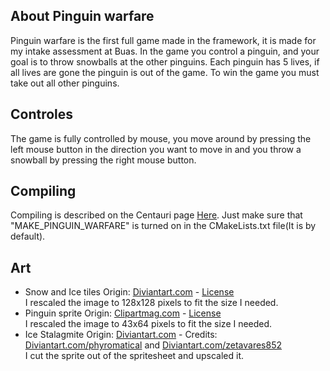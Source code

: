 ## About Pinguin warfare

Pinguin warfare is the first full game made in the framework, it is made for my intake assessment at Buas.
In the game you control a pinguin, and your goal is to throw snowballs at the other pinguins.
Each pinguin has 5 lives, if all lives are gone the pinguin is out of the game.
To win the game you must take out all other pinguins.

## Controles

The game is fully controlled by mouse, you move around by pressing the left mouse button in the direction you want to move in 
and you throw a snowball by pressing the right mouse button.

## Compiling

Compiling is described on the Centauri page [Here](https://github.com/MBakels/Centauri_Framework).
Just make sure that "MAKE_PINGUIN_WARFARE" is turned on in the CMakeLists.txt file(It is by default).

## Art
- Snow and Ice tiles Origin: [Diviantart.com](https://www.deviantart.com/polygonixgames/art/Tileset-four-basic-outdoor-tiles-662263802) - [License](https://creativecommons.org/licenses/by-sa/3.0/)<br/>
I rescaled the image to 128x128 pixels to fit the size I needed.
- Pinguin sprite Origin: [Clipartmag.com](http://clipartmag.com/baby-penguin-clipart#baby-penguin-clipart-29.png) - [License](https://creativecommons.org/licenses/by-nc/4.0/)<br/>
I rescaled the image to 43x64 pixels to fit the size I needed.
- Ice Stalagmite Origin: [Diviantart.com](https://www.deviantart.com/phyromatical/art/DoT-Day19-Mixed-Cave-Tileset-652113677) - Credits: [Diviantart.com/phyromatical](https://www.deviantart.com/phyromatical) and [Diviantart.com/zetavares852](https://www.deviantart.com/zetavares852)<br/>
I cut the sprite out of the spritesheet and upscaled it.